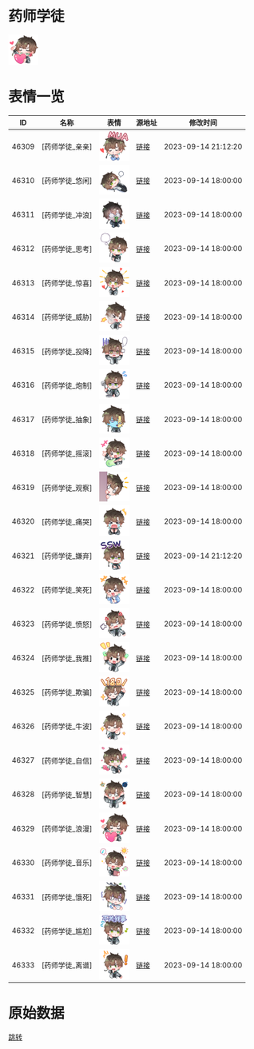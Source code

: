 # 药师学徒

<img src="./cover.png" height="60" alt="cover" />

# 表情一览

|ID|名称|表情|源地址|修改时间|
|----|----|----|----|----|
|46309|[药师学徒_亲亲]|<img src="./pic/046309_%5B药师学徒_亲亲%5D.png" height="60" alt="亲亲"/>|[链接](https://i0.hdslb.com/bfs/garb/1f0303a78dea5b0f036907beceed93b76ec269d6.png)|2023-09-14 21:12:20|
|46310|[药师学徒_悠闲]|<img src="./pic/046310_%5B药师学徒_悠闲%5D.png" height="60" alt="悠闲"/>|[链接](https://i0.hdslb.com/bfs/garb/c5326f63b1d325fb6421c9839c1b140cec9729bb.png)|2023-09-14 18:00:00|
|46311|[药师学徒_冲浪]|<img src="./pic/046311_%5B药师学徒_冲浪%5D.png" height="60" alt="冲浪"/>|[链接](https://i0.hdslb.com/bfs/garb/036bfaaca97ac63d90d7ea572dda546e868987e2.png)|2023-09-14 18:00:00|
|46312|[药师学徒_思考]|<img src="./pic/046312_%5B药师学徒_思考%5D.png" height="60" alt="思考"/>|[链接](https://i0.hdslb.com/bfs/garb/8afa51ede45b4bb781b0b8a1477dafd98dc2e658.png)|2023-09-14 18:00:00|
|46313|[药师学徒_惊喜]|<img src="./pic/046313_%5B药师学徒_惊喜%5D.png" height="60" alt="惊喜"/>|[链接](https://i0.hdslb.com/bfs/garb/57b12160149acb68111328205b27b8577d7102f6.png)|2023-09-14 18:00:00|
|46314|[药师学徒_威胁]|<img src="./pic/046314_%5B药师学徒_威胁%5D.png" height="60" alt="威胁"/>|[链接](https://i0.hdslb.com/bfs/garb/486b2ebebb2022ffd3ddc6a8e9c06cb8e662770c.png)|2023-09-14 18:00:00|
|46315|[药师学徒_投降]|<img src="./pic/046315_%5B药师学徒_投降%5D.png" height="60" alt="投降"/>|[链接](https://i0.hdslb.com/bfs/garb/eb412a584bb8561c621c20a7dfab73b91260c52b.png)|2023-09-14 18:00:00|
|46316|[药师学徒_炮制]|<img src="./pic/046316_%5B药师学徒_炮制%5D.png" height="60" alt="炮制"/>|[链接](https://i0.hdslb.com/bfs/garb/d7b91a6c1804539d8ed21c2c974ddb17260d8a02.png)|2023-09-14 18:00:00|
|46317|[药师学徒_抽象]|<img src="./pic/046317_%5B药师学徒_抽象%5D.png" height="60" alt="抽象"/>|[链接](https://i0.hdslb.com/bfs/garb/ef3a67f55369eb2d147f30aec9af91a80ff5ae59.png)|2023-09-14 18:00:00|
|46318|[药师学徒_摇滚]|<img src="./pic/046318_%5B药师学徒_摇滚%5D.png" height="60" alt="摇滚"/>|[链接](https://i0.hdslb.com/bfs/garb/552ff3ebdc56e66c25234e263296fd605a4d7b62.png)|2023-09-14 18:00:00|
|46319|[药师学徒_观察]|<img src="./pic/046319_%5B药师学徒_观察%5D.png" height="60" alt="观察"/>|[链接](https://i0.hdslb.com/bfs/garb/8d8f05d05b5aa8daa49d105f43bb38cbc604d4e2.png)|2023-09-14 18:00:00|
|46320|[药师学徒_痛哭]|<img src="./pic/046320_%5B药师学徒_痛哭%5D.png" height="60" alt="痛哭"/>|[链接](https://i0.hdslb.com/bfs/garb/06bdfc6ec7418982455fd5d6ce9c3f87db5efca6.png)|2023-09-14 18:00:00|
|46321|[药师学徒_嫌弃]|<img src="./pic/046321_%5B药师学徒_嫌弃%5D.png" height="60" alt="嫌弃"/>|[链接](https://i0.hdslb.com/bfs/garb/d8cd4958f6663f450b74e9d4b844bd2d5e1942fd.png)|2023-09-14 21:12:20|
|46322|[药师学徒_笑死]|<img src="./pic/046322_%5B药师学徒_笑死%5D.png" height="60" alt="笑死"/>|[链接](https://i0.hdslb.com/bfs/garb/07091ed15d97ebdf272f43686a5c50d2bd98000f.png)|2023-09-14 18:00:00|
|46323|[药师学徒_愤怒]|<img src="./pic/046323_%5B药师学徒_愤怒%5D.png" height="60" alt="愤怒"/>|[链接](https://i0.hdslb.com/bfs/garb/d71a8a5c0c79997fc7ea7d0a3135cd8285310ebf.png)|2023-09-14 18:00:00|
|46324|[药师学徒_我推]|<img src="./pic/046324_%5B药师学徒_我推%5D.png" height="60" alt="我推"/>|[链接](https://i0.hdslb.com/bfs/garb/3cbd2db8051af4aa50ed2d9fce30b8616c36e11d.png)|2023-09-14 18:00:00|
|46325|[药师学徒_欺骗]|<img src="./pic/046325_%5B药师学徒_欺骗%5D.png" height="60" alt="欺骗"/>|[链接](https://i0.hdslb.com/bfs/garb/5bcc392df9481c4b6b7d16e07f579d695119b42e.png)|2023-09-14 18:00:00|
|46326|[药师学徒_牛波]|<img src="./pic/046326_%5B药师学徒_牛波%5D.png" height="60" alt="牛波"/>|[链接](https://i0.hdslb.com/bfs/garb/83382a1364781087e10f544fda8169a85c04d098.png)|2023-09-14 18:00:00|
|46327|[药师学徒_自信]|<img src="./pic/046327_%5B药师学徒_自信%5D.png" height="60" alt="自信"/>|[链接](https://i0.hdslb.com/bfs/garb/f8e45a08b36e0a2e523924736add6afee3e2c55f.png)|2023-09-14 18:00:00|
|46328|[药师学徒_智慧]|<img src="./pic/046328_%5B药师学徒_智慧%5D.png" height="60" alt="智慧"/>|[链接](https://i0.hdslb.com/bfs/garb/ddd74b2a0b6d26a42408a3f5adab4061f16ca8dd.png)|2023-09-14 18:00:00|
|46329|[药师学徒_浪漫]|<img src="./pic/046329_%5B药师学徒_浪漫%5D.png" height="60" alt="浪漫"/>|[链接](https://i0.hdslb.com/bfs/garb/842ff83a7b02044a0292697e3c0ee788604ff743.png)|2023-09-14 18:00:00|
|46330|[药师学徒_音乐]|<img src="./pic/046330_%5B药师学徒_音乐%5D.png" height="60" alt="音乐"/>|[链接](https://i0.hdslb.com/bfs/garb/c7b7fb0c19eb06fbba225ca42d4130aa219818b4.png)|2023-09-14 18:00:00|
|46331|[药师学徒_饿死]|<img src="./pic/046331_%5B药师学徒_饿死%5D.png" height="60" alt="饿死"/>|[链接](https://i0.hdslb.com/bfs/garb/95ecc6296b3fe8440f2130ea49e872122af47669.png)|2023-09-14 18:00:00|
|46332|[药师学徒_尴尬]|<img src="./pic/046332_%5B药师学徒_尴尬%5D.png" height="60" alt="尴尬"/>|[链接](https://i0.hdslb.com/bfs/garb/1a37679c441dde22b86d52e3ee6ff33255d921f0.png)|2023-09-14 18:00:00|
|46333|[药师学徒_离谱]|<img src="./pic/046333_%5B药师学徒_离谱%5D.png" height="60" alt="离谱"/>|[链接](https://i0.hdslb.com/bfs/garb/de3051660e5d051e36a9918a1b9a4026aab51ff8.png)|2023-09-14 18:00:00|

# 原始数据

[跳转](./raw.json)


